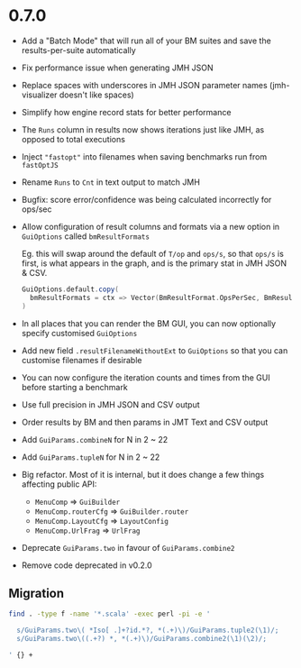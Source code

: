 # 0.7.0

* Add a "Batch Mode" that will run all of your BM suites and save the results-per-suite automatically

* Fix performance issue when generating JMH JSON

* Replace spaces with underscores in JMH JSON parameter names (jmh-visualizer doesn't like spaces)

* Simplify how engine record stats for better performance

* The `Runs` column in results now shows iterations just like JMH, as opposed to total executions

* Inject `"fastopt"` into filenames when saving benchmarks run from `fastOptJS`

* Rename `Runs` to `Cnt` in text output to match JMH

* Bugfix: score error/confidence was being calculated incorrectly for ops/sec

* Allow configuration of result columns and formats via a new option in `GuiOptions` called `bmResultFormats`

  Eg. this will swap around the default of `T/op` and `ops/s`, so that `ops/s` is first, is what appears in the graph,
  and is the primary stat in JMH JSON & CSV.

  ```scala
  GuiOptions.default.copy(
    bmResultFormats = ctx => Vector(BmResultFormat.OpsPerSec, BmResultFormat.chooseTimePerOp(ctx))
  )
  ```

* In all places that you can render the BM GUI, you can now optionally specify customised `GuiOptions`

* Add new field `.resultFilenameWithoutExt` to `GuiOptions` so that you can customise filenames if desirable

* You can now configure the iteration counts and times from the GUI before starting a benchmark

* Use full precision in JMH JSON and CSV output

* Order results by BM and then params in JMT Text and CSV output

* Add `GuiParams.combineN` for N in 2 ~ 22

* Add `GuiParams.tupleN` for N in 2 ~ 22

* Big refactor. Most of it is internal, but it does change a few things affecting public API:
  * `MenuComp` => `GuiBuilder`
  * `MenuComp.routerCfg` => `GuiBuilder.router`
  * `MenuComp.LayoutCfg` => `LayoutConfig`
  * `MenuComp.UrlFrag` => `UrlFrag`

* Deprecate `GuiParams.two` in favour of `GuiParams.combine2`

* Remove code deprecated in v0.2.0


## Migration

```sh
find . -type f -name '*.scala' -exec perl -pi -e '

  s/GuiParams.two\( *Iso[ .]+?id.*?, *(.+)\)/GuiParams.tuple2(\1)/;
  s/GuiParams.two\((.+?) *, *(.+)\)/GuiParams.combine2(\1)(\2)/;

' {} +
```
